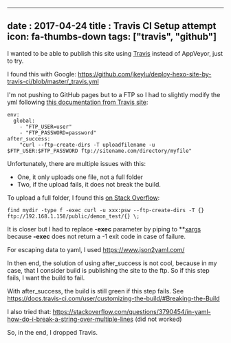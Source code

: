 
---
date : 2017-04-24
title : Travis CI Setup attempt
icon: fa-thumbs-down
tags: ["travis", "github"]
---

I wanted to be able to publish this site using [Travis](https://travis-ci.org/) instead of AppVeyor, just to try.

I found this with Google: https://github.com/jkeylu/deploy-hexo-site-by-travis-ci/blob/master/_travis.yml

I'm not pushing to GitHub pages but to a FTP so I had to slightly modify the yml following [this documentation from Travis site](https://docs.travis-ci.com/user/deployment/custom/#FTP):
```
env:
  global:
    - "FTP_USER=user"
    - "FTP_PASSWORD=password"
after_success:
    "curl --ftp-create-dirs -T uploadfilename -u $FTP_USER:$FTP_PASSWORD ftp://sitename.com/directory/myfile"
```

Unfortunately, there are multiple issues with this:
- One, it only uploads one file, not a full folder
- Two, if the upload fails, it does not break the build.

To upload a full folder, I found this [on Stack Overflow](https://stackoverflow.com/a/14020013/383029):
```
find mydir -type f -exec curl -u xxx:psw --ftp-create-dirs -T {} ftp://192.168.1.158/public/demon_test/{} \;
```
It is closer but I had to replace **-exec** parameter by piping to **[xargs](https://www.computerhope.com/unix/xargs.htm) because **-exec** does not return a -1 exit code in case of failure.

For escaping data to yaml, I used https://www.json2yaml.com/

In then end, the solution of using after_success is not cool, because in my case, that I consider build is publishing the site to the ftp. So if this step fails, I want the build to fail.

With after_success, the build is still green if this step fails. See https://docs.travis-ci.com/user/customizing-the-build/#Breaking-the-Build

I also tried that: https://stackoverflow.com/questions/3790454/in-yaml-how-do-i-break-a-string-over-multiple-lines
(did not worked)

So, in the end, I dropped Travis.